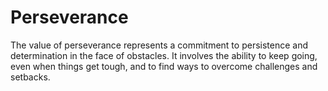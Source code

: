 # Perseverance

The value of perseverance represents a commitment to persistence and determination in the face of obstacles. It involves the ability to keep going, even when things get tough, and to find ways to overcome challenges and setbacks.
